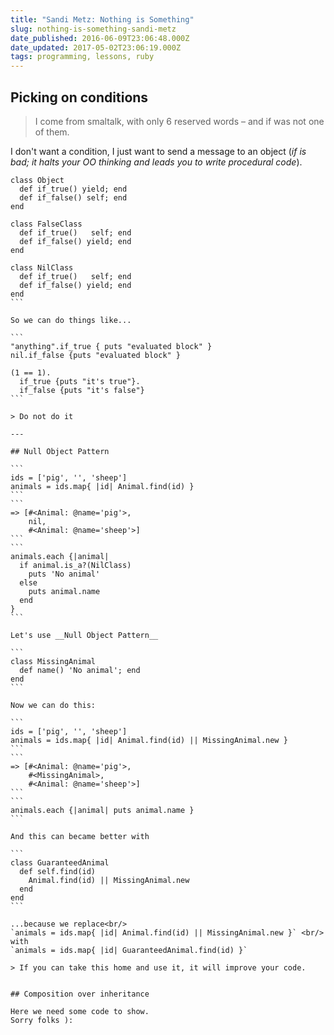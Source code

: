 ```yaml
---
title: "Sandi Metz: Nothing is Something"
slug: nothing-is-something-sandi-metz
date_published: 2016-06-09T23:06:48.000Z
date_updated: 2017-05-02T23:06:19.000Z
tags: programming, lessons, ruby
---
```


## Picking on conditions

> I come from smaltalk, with only 6 reserved words – and if was not one of them.

I don't want a condition, I just want to send a message to an object (*if is bad; it halts your OO thinking and leads you to write procedural code*).

    class Object
      def if_true() yield; end
      def if_false() self; end    
    end 
    
    class FalseClass
      def if_true()   self; end
      def if_false() yield; end    
    end
    
    class NilClass
      def if_true()   self; end
      def if_false() yield; end    
    end
    ```
    
    So we can do things like...
    
    ```
    "anything".if_true { puts "evaluated block" }
    nil.if_false {puts "evaluated block" }
    
    (1 == 1).
      if_true {puts "it's true"}.
      if_false {puts "it's false"}
    ```
    
    > Do not do it
    
    ---
    
    ## Null Object Pattern
    
    ```
    ids = ['pig', '', 'sheep']
    animals = ids.map{ |id| Animal.find(id) }
    ```
    ```
    => [#<Animal: @name='pig'>,
        nil,
        #<Animal: @name='sheep'>]
    ```
    ```
    animals.each {|animal|
      if animal.is_a?(NilClass)
        puts 'No animal'
      else
        puts animal.name
      end
    }
    ``` 
    
    Let's use __Null Object Pattern__
    
    ```
    class MissingAnimal
      def name() 'No animal'; end
    end
    ```
    
    Now we can do this:
    
    ```
    ids = ['pig', '', 'sheep']
    animals = ids.map{ |id| Animal.find(id) || MissingAnimal.new }
    ```
    ```
    => [#<Animal: @name='pig'>,
        #<MissingAnimal>,
        #<Animal: @name='sheep'>]
    ```
    ```
    animals.each {|animal| puts animal.name }
    ``` 
    
    And this can became better with
    
    ```
    class GuaranteedAnimal
      def self.find(id)
        Animal.find(id) || MissingAnimal.new
      end
    end
    ```
    
    ...because we replace<br/>
    `animals = ids.map{ |id| Animal.find(id) || MissingAnimal.new }` <br/>
    with
    `animals = ids.map{ |id| GuaranteedAnimal.find(id) }`
    
    > If you can take this home and use it, it will improve your code.
    
    
    ## Composition over inheritance
    
    Here we need some code to show.
    Sorry folks ):
